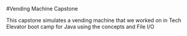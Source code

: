 #Vending Machine Capstone

This capstone simulates a vending machine that we worked on in Tech Elevator boot camp for Java using the concepts and File I/O

